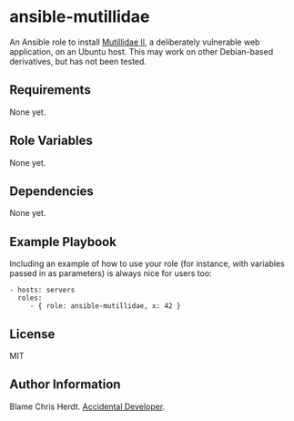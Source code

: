 ansible-mutillidae
=========

An Ansible role to install [Mutillidae II](https://github.com/webpwnized/mutillidae), a deliberately vulnerable web application, on an Ubuntu host. This may work on other Debian-based derivatives, but has not been tested.

Requirements
------------

None yet.

Role Variables
--------------

None yet.

Dependencies
------------

None yet.

Example Playbook
----------------

Including an example of how to use your role (for instance, with variables
passed in as parameters) is always nice for users too:

    - hosts: servers
      roles:
         - { role: ansible-mutillidae, x: 42 }

License
-------

MIT

Author Information
------------------

Blame Chris Herdt. [Accidental Developer](https://osric.com/chris/accidental-developer/).
